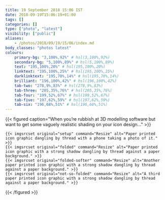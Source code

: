 ```yaml
---
title: 19 September 2018 15:06 IST
date: 2018-09-19T15:06:19+01:00
tags: []
categories: []
type: ["photo", "latest"]
visibility: ["public"]
aliases:
    - /photos/2018/09/19/15/06/index.md
body_classes: "photos latest"
colours:
    primary-bg: "3,100%,92%" # hsl(3,100%,92%)
    secondary-bg: "5,100%,89%" # hsl(5,100%,89%)
    text: "195,100%,20%" # hsl(195,100%,20%)
    linktext: "195,100%,25%" # hsl(195,100%,25%)
    darklinktext: "195,70%,14%" # hsl(195,70%,14%)
    brilliant: "196,100%,42%" # hsl(196,100%,42%)
    tab-two: "278,9%,83%" # hsl(278,9%,83%)
    tab-three: "205,35%,76%" # hsl(205,35%,76%)
    tab-four: "199,52%,67%" # hsl(199,52%,67%)
    tab-five: "197,62%,59%" # hsl(197,62%,59%)
    tab-six: "196,68%,51%" # hsl(196,68%,51%)
---
```


{{< figured caption="When you’re rubbish at 3D modelling software but want to get some vaguely realistic shading on your icon design…" >}}

    {{< imgsrcset original="setup" command="Resize" alt="Paper printed icon graphic dangling by thread with a phone taking a photo of it." >}}
    {{< imgsrcset original="folded" command="Resize" alt="Paper printed icon graphic with a strong shadow dangling by thread against a paper background." >}}
    {{< imgsrcset original="folded-softer" command="Resize" alt="Another paper printed icon graphic with a strong shadow dangling by thread against a paper background." >}}
    {{< imgsrcset original="not-so-folded" command="Resize" alt="A third paper printed icon graphic with a strong shadow dangling by thread against a paper background." >}}

{{< /figured >}}